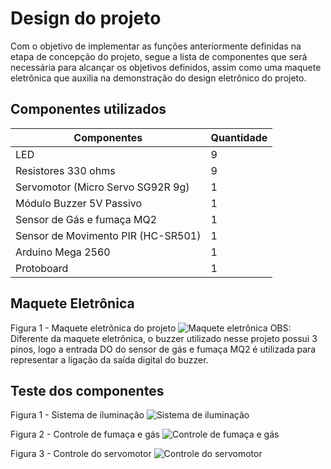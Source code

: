 # Design do projeto
Com o objetivo de implementar as funções anteriormente definidas na etapa de concepção do projeto, segue a lista de componentes que será necessária para alcançar os objetivos definidos, assim como uma maquete eletrônica que auxilia na demonstração do design eletrônico do projeto.
## Componentes utilizados

Componentes   | Quantidade
--------- | ------
LED  | 9
Resistores 330 ohms | 9
Servomotor (Micro Servo SG92R 9g)| 1
Módulo Buzzer 5V Passivo | 1
Sensor de Gás e fumaça MQ2 | 1
Sensor de Movimento PIR (HC-SR501)| 1
Arduino Mega 2560 | 1
Protoboard | 1

## Maquete Eletrônica

Figura 1 - Maquete eletrônica do projeto
![Maquete eletrônica](https://github.com/MarceloZam/Projeto-Integrador-2-IFSC/blob/main/imagens/Maquete%20eletr%C3%B4nica%20att.png)
OBS: Diferente da maquete eletrônica, o buzzer utilizado nesse projeto possui 3 pinos, logo a entrada DO do sensor de gás e fumaça MQ2 é utilizada para representar a ligação da saída digital do buzzer.

## Teste dos componentes

Figura 1 - Sistema de iluminação
![Sistema de iluminação](https://github.com/MarceloZam/Projeto-Integrador-2-IFSC/blob/main/imagens/Sistema%20de%20ilumina%C3%A7%C3%A3o.png)

Figura 2 - Controle de fumaça e gás
![Controle de fumaça e gás](https://github.com/MarceloZam/Projeto-Integrador-2-IFSC/blob/main/imagens/Controle%20de%20g%C3%A1s%20e%20fuma%C3%A7a.png)

Figura 3 - Controle do servomotor
![Controle do servomotor](https://github.com/MarceloZam/Projeto-Integrador-2-IFSC/blob/main/imagens/Controle%20do%20servomotor.png)

